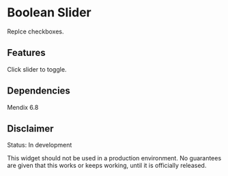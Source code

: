 # Boolean Slider

Replce checkboxes.

## Features

Click slider to toggle.

## Dependencies

Mendix 6.8

## Disclaimer

Status: In development

This widget should not be used in a production environment. No guarantees are given that this works or keeps working, until it is officially released.
